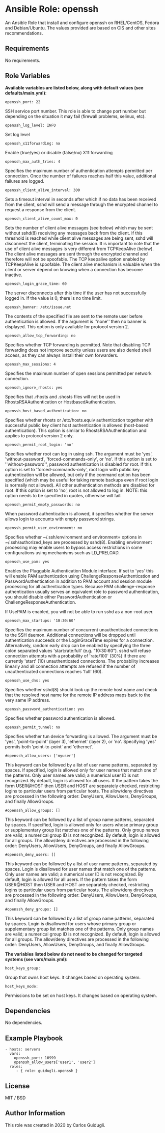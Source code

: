 Ansible Role: openssh
=========

An Ansible Role that install and configure openssh on RHEL/CentOS, Fedora and Debian/Ubuntu. The values provided are based on CIS and other sites recommendations.

Requirements
------------

No requirements.

Role Variables
--------------

**Available variables are listed below, along with default values (see defaults/main.yml):**

    openssh_port: 22

SSH service port number. This role is able to change port number but depending on the situation it may fail (firewall problems, selinux, etc).

    openssh_log_level: INFO

Set log level

    openssh_x11forwarding: no

Enable (true/yes) or disable (false/no) X11 forwarding

    openssh_max_auth_tries: 4

Specifies the maximum number of authentication attempts permitted per connection. Once the number of failures reaches half this value, additional failures are logged.

    openssh_client_alive_interval: 300

Sets a timeout interval in seconds after which if no data has been received from the client, sshd will send a message through the encrypted channel to request a response from the client.

    openssh_client_alive_count_max: 0

Sets the number of client alive messages (see below) which may be sent without sshd(8) receiving any messages back from the client. If this threshold is reached while client alive messages are being sent, sshd will disconnect the client, terminating the session. It is important to note that the use of client alive messages is very different from TCPKeepAlive (below). The client alive messages are sent through the encrypted channel and therefore will not be spoofable. The TCP keepalive option enabled by TCPKeepAlive is spoofable. The client alive mechanism is valuable when the client or server depend on knowing when a connection has become inactive. 

    openssh_login_grace_time: 60

The server disconnects after this time if the user has not successfully logged in. If the value is 0, there is no time limit.

    openssh_banner: /etc/issue.net

The contents of the specified file are sent to the remote user before authentication is allowed. If the argument is ''none'' then no banner is displayed. This option is only available for protocol version 2.

    openssh_allow_tcp_forwarding: no

Specifies whether TCP forwarding is permitted. Note that disabling TCP forwarding does not improve security unless users are also denied shell access, as they can always install their own forwarders. 

    openssh_max_sessions: 4

Specifies the maximum number of open sessions permitted per network connection.

    openssh_ignore_rhosts: yes

Specifies that .rhosts and .shosts files will not be used in RhostsRSAAuthentication or HostbasedAuthentication. 

    openssh_host_based_authentication: no

Specifies whether rhosts or /etc/hosts.equiv authentication together with successful public key client host authentication is allowed (host-based authentication). This option is similar to RhostsRSAAuthentication and applies to protocol version 2 only.

    openssh_permit_root_login: 'no'

Specifies whether root can log in using ssh. The argument must be 'yes', 'without-password', 'forced-commands-only', or 'no'. If this option is set to ''without-password'', password authentication is disabled for root. If this option is set to 'forced-commands-only', root login with public key authentication will be allowed, but only if the command option has been specified (which may be useful for taking remote backups even if root login is normally not allowed). All other authentication methods are disabled for root. If this option is set to 'no', root is not allowed to log in. NOTE: this option needs to be specified in quotes, otherwise will fail. 

    openssh_permit_empty_passwords: no

When password authentication is allowed, it specifies whether the server allows login to accounts with empty password strings.

    openssh_permit_user_environment: no

Specifies whether ~/.ssh/environment and environment= options in ~/.ssh/authorized_keys are processed by sshd(8). Enabling environment processing may enable users to bypass access restrictions in some configurations using mechanisms such as LD_PRELOAD. 

    openssh_use_pam: yes

Enables the Pluggable Authentication Module interface. If set to 'yes' this will enable PAM authentication using ChallengeResponseAuthentication and PasswordAuthentication in addition to PAM account and session module processing for all authentication types. 
Because PAM challenge-response authentication usually serves an equivalent role to password authentication, you should disable either PasswordAuthentication or ChallengeResponseAuthentication. 

If UsePAM is enabled, you will not be able to run sshd as a non-root user.

    openssh_max_startups: '10:30:60'

Specifies the maximum number of concurrent unauthenticated connections to the SSH daemon. Additional connections will be dropped until authentication succeeds or the LoginGraceTime expires for a connection.
Alternatively, random early drop can be enabled by specifying the three colon separated values 'start:rate:full' (e.g. "10:30:60"). sshd will refuse connection attempts with a probability of 'rate/100' (30%) if there are currently 'start' (10) unauthenticated connections. The probability increases linearly and all connection attempts are refused if the number of unauthenticated connections reaches 'full' (60).

    openssh_use_dns: yes

 Specifies whether sshd(8) should look up the remote host name and check that the resolved host name for the remote IP address maps back to the very same IP address.

    openssh_password_authentication: yes

Specifies whether password authentication is allowed.

    openssh_permit_tunnel: no

Specifies whether tun device forwarding is allowed. The argument must be 'yes', 'point-to-point' (layer 3), 'ethernet' (layer 2), or 'no'. Specifying 'yes' permits both 'point-to-point' and 'ethernet'.

    #openssh_allow_users: ['myuser']

This keyword can be followed by a list of user name patterns, separated by spaces. If specified, login is allowed only for user names that match one of the patterns. Only user names are valid; a numerical user ID is not recognized. By default, login is allowed for all users. If the pattern takes the form USER@HOST then USER and HOST are separately checked, restricting logins to particular users from particular hosts. The allow/deny directives are processed in the following order: DenyUsers, AllowUsers, DenyGroups, and finally AllowGroups. 

    #openssh_allow_groups: []

This keyword can be followed by a list of group name patterns, separated by spaces. If specified, login is allowed only for users whose primary group or supplementary group list matches one of the patterns. Only group names are valid; a numerical group ID is not recognized. By default, login is allowed for all groups. The allow/deny directives are processed in the following order: DenyUsers, AllowUsers, DenyGroups, and finally AllowGroups. 

    #openssh_deny_users: []

 This keyword can be followed by a list of user name patterns, separated by spaces. Login is disallowed for user names that match one of the patterns. Only user names are valid; a numerical user ID is not recognized. By default, login is allowed for all users. If the pattern takes the form USER@HOST then USER and HOST are separately checked, restricting logins to particular users from particular hosts. The allow/deny directives are processed in the following order: DenyUsers, AllowUsers, DenyGroups, and finally AllowGroups. 

    #openssh_deny_groups: []

This keyword can be followed by a list of group name patterns, separated by spaces. Login is disallowed for users whose primary group or supplementary group list matches one of the patterns. Only group names are valid; a numerical group ID is not recognized. By default, login is allowed for all groups. The allow/deny directives are processed in the following order: DenyUsers, AllowUsers, DenyGroups, and finally AllowGroups. 

**The variables listed below do not need to be changed for targeted systems (see vars/main.yml):**

    host_keys_group:

Group that owns host keys. It changes based on operating system.

    host_keys_mode:

Permissions to be set on host keys. It changes based on operating system.

Dependencies
------------

No dependencies.

Example Playbook
----------------

    - hosts: servers
      vars:
        openssh_port: 10999
        openssh_allow_users['user1', 'user2']
      roles:
         - { role: guidugli.openssh }

License
-------

MIT / BSD

Author Information
------------------

This role was created in 2020 by Carlos Guidugli.

